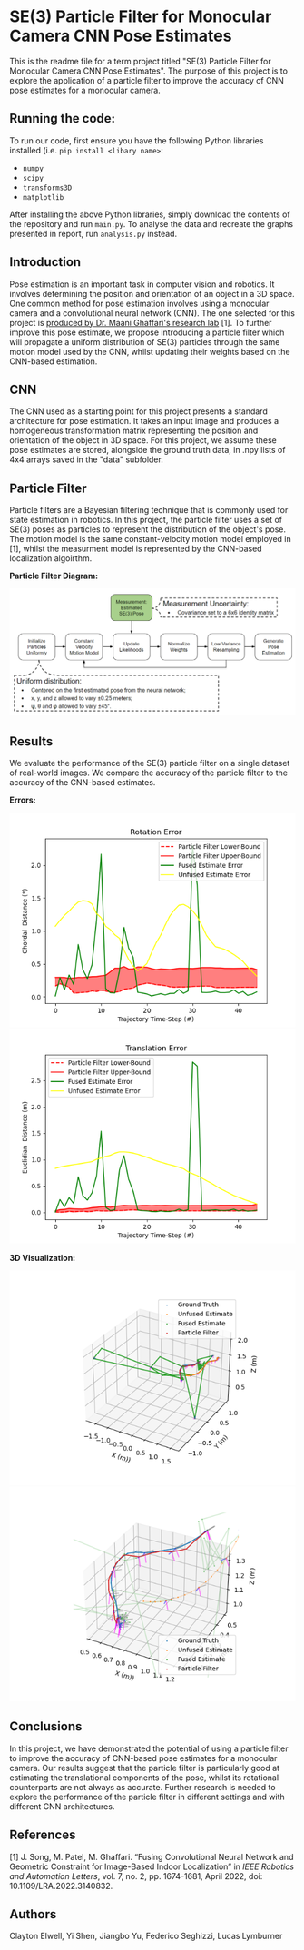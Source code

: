 # SE(3) Particle Filter for Monocular Camera CNN Pose Estimates

This is the readme file for a term project titled "SE(3) Particle Filter for Monocular Camera CNN Pose Estimates". The purpose of this project is to explore the application of a particle filter to improve the accuracy of CNN pose estimates for a monocular camera.

## Running the code:
To run our code, first ensure you have the following Python libraries installed (i.e. ```pip install <libary name>```:
- ```numpy```
- ```scipy```
- ```transforms3D```
- ```matplotlib```

After installing the above Python libraries, simply download the contents of the repository and run ```main.py```. To analyse the data and recreate the graphs presented in report, run ```analysis.py``` instead.

## Introduction
Pose estimation is an important task in computer vision and robotics. It involves determining the position and orientation of an object in a 3D space. One common method for pose estimation involves using a monocular camera and a convolutional neural network (CNN). The one selected for this project is [produced by Dr. Maani Ghaffari's research lab](https://ieeexplore-ieee-org.proxy.lib.umich.edu/document/9672748) [1]. To further improve this pose estimate, we propose introducing a particle filter which will propagate a uniform distribution of SE(3) particles through the same motion model used by the CNN, whilst updating their weights based on the CNN-based estimation.

## CNN
The CNN used as a starting point for this project presents a standard architecture for pose estimation. It takes an input image and produces a homogeneous transformation matrix representing the position and orientation of the object in 3D space. For this project, we assume these pose estimates are stored, alongside the ground truth data, in .npy lists of 4x4 arrays saved in the "data" subfolder.

## Particle Filter
Particle filters are a Bayesian filtering technique that is commonly used for state estimation in robotics. In this project, the particle filter uses a set of SE(3) poses as particles to represent the distribution of the object's pose. The motion model is the same constant-velocity motion model employed in [1], whilst the measurment model is represented by the CNN-based localization algoirthm.

__Particle Filter Diagram:__

![alt text](/pictures/pf_diagram.PNG)

## Results
We evaluate the performance of the SE(3) particle filter on a single dataset of real-world images. We compare the accuracy of the particle filter to the accuracy of the CNN-based estimates.

__Errors:__

![alt text](/pictures/RotationalError.png)
![alt text](/pictures/TranslationalError.png)

__3D Visualization:__

![alt text](/pictures/3DViz.png)
![alt text](/pictures/3DViz_Zoom.png)


## Conclusions
In this project, we have demonstrated the potential of using a particle filter to improve the accuracy of CNN-based pose estimates for a monocular camera. Our results suggest that the particle filter is particularly good at estimating the translational components of the pose, whilst its rotational counterparts are not always as accurate. Further research is needed to explore the performance of the particle filter in different settings and with different CNN architectures.

## References

[1] J. Song, M. Patel, M. Ghaffari. “Fusing Convolutional Neural Network and Geometric Constraint for Image-Based Indoor Localization” in *IEEE Robotics and Automation Letters*, vol. 7, no. 2, pp. 1674-1681, April 2022, doi: 10.1109/LRA.2022.3140832.

## Authors
Clayton Elwell, Yi Shen, Jiangbo Yu, Federico Seghizzi, Lucas Lymburner